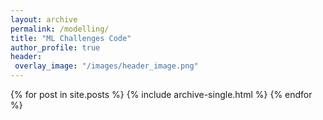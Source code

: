 ```yaml
---
layout: archive
permalink: /modelling/
title: "ML Challenges Code"
author_profile: true
header:
 overlay_image: "/images/header_image.png"
---
```


{% for post in site.posts %}
  {% include archive-single.html %}
{% endfor %}
